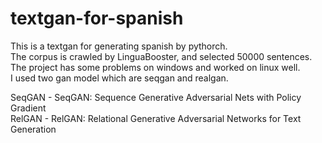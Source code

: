 # textgan-for-spanish
This is a textgan for generating spanish by pythorch.    
The corpus is crawled by LinguaBooster, and selected 50000 sentences.  
The project has some problems on windows and worked on linux well.  
I used two gan model which are seqgan and realgan.  
  
SeqGAN - SeqGAN: Sequence Generative Adversarial Nets with Policy Gradient  
RelGAN - RelGAN: Relational Generative Adversarial Networks for Text Generation  
